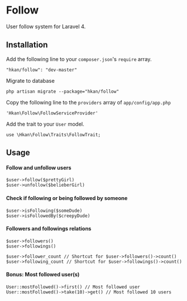 # Follow
User follow system for Laravel 4.

## Installation
Add the following line to your `composer.json`'s `require` array.

    "hkan/follow": "dev-master"

Migrate to database

    php artisan migrate --package="hkan/follow"

Copy the following line to the `providers` array of `app/config/app.php`

    'Hkan\Follow\FollowServiceProvider'

Add the trait to your `User` model.

    use \Hkan\Follow\Traits\FollowTrait;

## Usage

#### Follow and unfollow users

    $user->follow($prettyGirl)
    $user->unfollow($belieberGirl)
    
#### Check if following or being followed by someone

    $user->isFollowing($someDude)
    $user->isFollowedBy($creepyDude)

#### Followers and followings relations

    $user->followers()
    $user->followings()
    
    $user->follower_count // Shortcut for $user->followers()->count()
    $user->following_count // Shortcut for $user->followings()->count()

#### Bonus: Most followed user(s)

    User::mostFollowed()->first() // Most followed user
    User::mostFollowed()->take(10)->get() // Most followed 10 users
